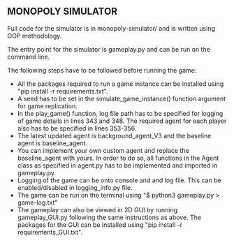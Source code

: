 ## MONOPOLY SIMULATOR

Full code for the simulator is in monopoly-simulator/ and is written using OOP methodology.

The entry point for the simulator is gameplay.py and can be run on the command line.

The following steps have to be followed before running the game:

* All the packages required to run a game instance can be installed using "pip install -r requirements.txt".
* A seed has to be set in the simulate_game_instance() function argument for game replication.
* In the play_game() function, log file path has to be specified for logging of game details in lines 343 and 348. 
The required agent for each player also has to be specified in lines 353-356.
* The latest updated agent is background_agent_V3 and the baseline agent is baseline_agent.
* You can implement your own custom agent and replace the baseline_agent with yours. In order to do so, 
all functions in the Agent class as specified in agent.py has to be implemented and imported in gameplay.py.
* Logging of the game can be onto console and and log file. This can be enabled/disabled in logging_info.py file.
* The game can be run on the terminal using "$ python3 gameplay.py > game-log.txt"
* The gameplay can also be viewed in 2D GUI by running gameplay_GUI.py following the same instructions as above. 
The packages for the GUI can be installed using "pip install -r requirements_GUI.txt".
